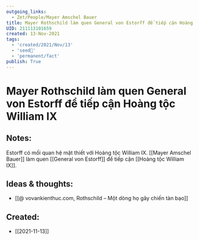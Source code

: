 ```yaml
---
outgoing_links:
  - Zet/People/Mayer Amschel Bauer
title: Mayer Rothschild làm quen General von Estorff để tiếp cận Hoàng tộc William IX
UID: 211113101659
created: 13-Nov-2021
tags:
  - 'created/2021/Nov/13'
  - 'seed🥜'
  - 'permanent/fact'
publish: True
---
```

# Mayer Rothschild làm quen General von Estorff để tiếp cận Hoàng tộc William IX

## Notes:
Estorff có mối quan hệ mật thiết với Hoàng tộc William IX. [[Mayer Amschel Bauer]] làm quen [[General von Estorff]] để tiếp cận [[Hoàng tộc William IX]]. 

## Ideas & thoughts:
- [[@ vovankienthuc.com, Rothschild – Một dòng họ gây chiến tàn bạo]]


## Created:
- [[2021-11-13]]
